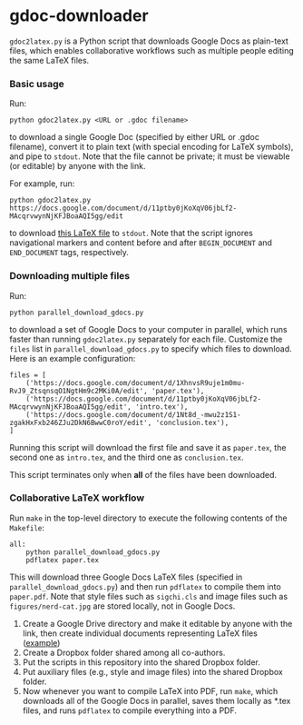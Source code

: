 gdoc-downloader
===============

`gdoc2latex.py` is a Python script that downloads Google Docs as plain-text files,
which enables collaborative workflows such as multiple people editing the same LaTeX files.

### Basic usage

Run:

    python gdoc2latex.py <URL or .gdoc filename>

to download a single Google Doc (specified by either URL or .gdoc filename), convert it
to plain text (with special encoding for LaTeX symbols), and pipe to `stdout`. Note that
the file cannot be private; it must be viewable (or editable) by anyone with the link.

For example, run:

    python gdoc2latex.py https://docs.google.com/document/d/11ptby0jKoXqV06jbLf2-MAcqrvwynNjKFJBoaAQI5gg/edit

to download [this LaTeX file](https://docs.google.com/document/d/11ptby0jKoXqV06jbLf2-MAcqrvwynNjKFJBoaAQI5gg/edit)
to `stdout`. Note that the script ignores navigational markers and content before and after
`BEGIN_DOCUMENT` and `END_DOCUMENT` tags, respectively.


### Downloading multiple files

Run:

    python parallel_download_gdocs.py
    
to download a set of Google Docs to your computer in parallel, which runs faster than running
`gdoc2latex.py` separately for each file. Customize the `files` list in `parallel_download_gdocs.py` to
specify which files to download. Here is an example configuration:

    files = [
        ('https://docs.google.com/document/d/1XhnvsR9uje1m0mu-RvJ9_ZtsqnsqO1NgtHm9c2MKi0A/edit', 'paper.tex'),
        ('https://docs.google.com/document/d/11ptby0jKoXqV06jbLf2-MAcqrvwynNjKFJBoaAQI5gg/edit', 'intro.tex'),
        ('https://docs.google.com/document/d/1Nt8d_-mwu2z1S1-zgakHxFxb246ZJu2DkN6BwwC0roY/edit', 'conclusion.tex'),
    ]

Running this script will download the first file and save it as `paper.tex`, the second one as `intro.tex`, and the
third one as `conclusion.tex`.

This script terminates only when **all** of the files have been downloaded.


### Collaborative LaTeX workflow

Run `make` in the top-level directory to execute the following contents of the `Makefile`:

    all:
	    python parallel_download_gdocs.py
	    pdflatex paper.tex
	    
This will download three Google Docs LaTeX files (specified in `parallel_download_gdocs.py`) and then run
`pdflatex` to compile them into `paper.pdf`. Note that style files such as `sigchi.cls` and image files
such as `figures/nerd-cat.jpg` are stored locally, not in Google Docs.

1. Create a Google Drive directory and make it editable by anyone with the link, then create individual documents representing LaTeX files ([example](https://docs.google.com/document/d/11ptby0jKoXqV06jbLf2-MAcqrvwynNjKFJBoaAQI5gg/edit))
2. Create a Dropbox folder shared among all co-authors.
3. Put the scripts in this repository into the shared Dropbox folder.
4. Put auxiliary files (e.g., style and image files) into the shared Dropbox folder.
5. Now whenever you want to compile LaTeX into PDF, run `make`, which downloads all of the Google Docs in parallel, saves them locally as *.tex files, and runs `pdflatex` to compile everything into a PDF.


